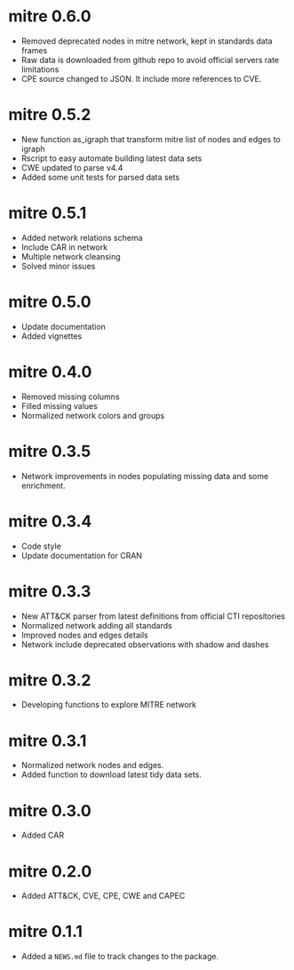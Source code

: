 # mitre 0.6.0
* Removed deprecated nodes in mitre network, kept in standards data frames
* Raw data is downloaded from github repo to avoid official servers rate limitations
* CPE source changed to JSON. It include more references to CVE.

# mitre 0.5.2
* New function as_igraph that transform mitre list of nodes and edges to igraph
* Rscript to easy automate building latest data sets
* CWE updated to parse v4.4
* Added some unit tests for parsed data sets

# mitre 0.5.1
* Added network relations schema
* Include CAR in network
* Multiple network cleansing
* Solved minor issues

# mitre 0.5.0
* Update documentation
* Added vignettes

# mitre 0.4.0
* Removed missing columns
* Filled missing values
* Normalized network colors and groups

# mitre 0.3.5
* Network improvements in nodes populating missing data and some enrichment.

# mitre 0.3.4
* Code style
* Update documentation for CRAN

# mitre 0.3.3
* New ATT&CK parser from latest definitions from official CTI repositories
* Normalized network adding all standards
* Improved nodes and edges details
* Network include deprecated observations with shadow and dashes

# mitre 0.3.2
 
* Developing functions to explore MITRE network

# mitre 0.3.1

* Normalized network nodes and edges.
* Added function to download latest tidy data sets.

# mitre 0.3.0
 
* Added CAR

# mitre 0.2.0

* Added ATT&CK, CVE, CPE, CWE and CAPEC

# mitre 0.1.1

* Added a `NEWS.md` file to track changes to the package.
